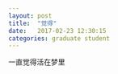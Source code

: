 ```yaml
---
layout: post
title:  "觉得"
date:   2017-02-23 12:30:15
categories: graduate student
---
```


一直觉得活在梦里
